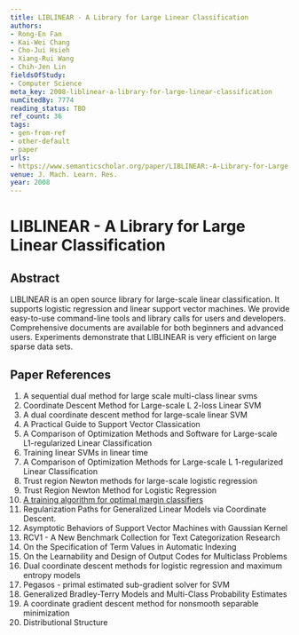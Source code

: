 ```yaml
---
title: LIBLINEAR - A Library for Large Linear Classification
authors:
- Rong-En Fan
- Kai-Wei Chang
- Cho-Jui Hsieh
- Xiang-Rui Wang
- Chih-Jen Lin
fieldsOfStudy:
- Computer Science
meta_key: 2008-liblinear-a-library-for-large-linear-classification
numCitedBy: 7774
reading_status: TBD
ref_count: 36
tags:
- gen-from-ref
- other-default
- paper
urls:
- https://www.semanticscholar.org/paper/LIBLINEAR:-A-Library-for-Large-Linear-Fan-Chang/268a4f8da15a42f3e0e71691f760ff5edbf9cec8?sort=total-citations
venue: J. Mach. Learn. Res.
year: 2008
---
```


# LIBLINEAR - A Library for Large Linear Classification

## Abstract

LIBLINEAR is an open source library for large-scale linear classification. It supports logistic regression and linear support vector machines. We provide easy-to-use command-line tools and library calls for users and developers. Comprehensive documents are available for both beginners and advanced users. Experiments demonstrate that LIBLINEAR is very efficient on large sparse data sets.

## Paper References

1. A sequential dual method for large scale multi-class linear svms
2. Coordinate Descent Method for Large-scale L 2-loss Linear SVM
3. A dual coordinate descent method for large-scale linear SVM
4. A Practical Guide to Support Vector Classication
5. A Comparison of Optimization Methods and Software for Large-scale L1-regularized Linear Classification
6. Training linear SVMs in linear time
7. A Comparison of Optimization Methods for Large-scale L 1-regularized Linear Classification
8. Trust region Newton methods for large-scale logistic regression
9. Trust Region Newton Method for Logistic Regression
10. [A training algorithm for optimal margin classifiers](1992-a-training-algorithm-for-optimal-margin-classifiers)
11. Regularization Paths for Generalized Linear Models via Coordinate Descent.
12. Asymptotic Behaviors of Support Vector Machines with Gaussian Kernel
13. RCV1 - A New Benchmark Collection for Text Categorization Research
14. On the Specification of Term Values in Automatic Indexing
15. On the Learnability and Design of Output Codes for Multiclass Problems
16. Dual coordinate descent methods for logistic regression and maximum entropy models
17. Pegasos - primal estimated sub-gradient solver for SVM
18. Generalized Bradley-Terry Models and Multi-Class Probability Estimates
19. A coordinate gradient descent method for nonsmooth separable minimization
20. Distributional Structure
